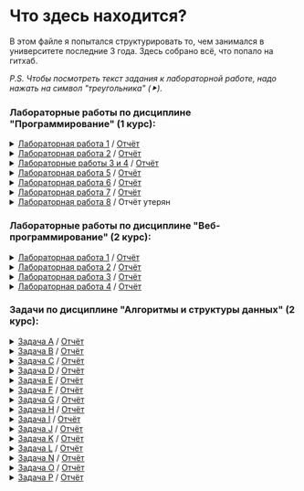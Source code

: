 ﻿# Что здесь находится?
 В этом файле я попытался структурировать то, чем занимался в университете последние 3 года. Здесь собрано всё, что попало на гитхаб.
 
 *P.S. Чтобы посмотреть текст задания к лабораторной работе, надо нажать на символ "треугольника" (⯈).*
 ### Лабораторные работы по дисциплине "Программирование" (1 курс):
<details>
 <summary><a href="https://github.com/Gramdel/lab1">Лабораторная работа 1</a> / <a href="https://github.com/Gramdel/What-is-here/blob/main/reports/lab1.pdf">Отчёт</a></summary>
 <p align="center">
  <img src="https://github.com/Gramdel/What-is-here/blob/main/src/img/lab1_task.png"/>
 </p>
</details>
<details>
 <summary><a href="https://github.com/Gramdel/lab2">Лабораторная работа 2</a> / <a href="https://github.com/Gramdel/What-is-here/blob/main/reports/lab2.pdf">Отчёт</a></summary>
 <p align="center">
  <img src="https://github.com/Gramdel/What-is-here/blob/main/src/img/lab2_task_1.png"/>
  <img src="https://github.com/Gramdel/What-is-here/blob/main/src/img/lab2_task_2.png"/>
 </p>

Базовые классы и симулятор сражения находятся в *[jar-архиве](https://se.ifmo.ru/documents/10180/660917/Pokemon.jar/a7ce60af-6ee6-47d0-a95e-e5ed9a697bd2)* (обновлен 9.10.2018, исправлен баг с добавлением атак и кодировкой). Документация в формате javadoc - *[здесь](https://se.ifmo.ru/~tony/doc/)*.

Информацию о покемонах, цепочках эволюции и атаках можно найти на сайтах http://poke-universe.ru, http://pokemondb.net, http://veekun.com/dex/pokemon
</details>
<details>
 <summary><a href="https://github.com/Gramdel/lab3">Лабораторные работы 3 и 4</a> / <a href="https://github.com/Gramdel/What-is-here/blob/main/reports/lab3.pdf">Отчёт</a></summary>
 <p align="center">
  <img src="https://github.com/Gramdel/What-is-here/blob/main/src/img/lab3_task.png"/>
  <img src="https://github.com/Gramdel/What-is-here/blob/main/src/img/lab4_task.PNG"/>
 </p>
</details>
<details>
 <summary><a href="https://github.com/Gramdel/lab5">Лабораторная работа 5</a> / <a href="https://github.com/Gramdel/What-is-here/blob/main/reports/lab5.pdf">Отчёт</a></summary>
 <p align="center">
  <img src="https://github.com/Gramdel/What-is-here/blob/main/src/img/lab5_task_1.png"/>
  <img src="https://github.com/Gramdel/What-is-here/blob/main/src/img/lab5_task_2.png"/>
  <img src="https://github.com/Gramdel/What-is-here/blob/main/src/img/lab5_task_3.png"/>
  <img src="https://github.com/Gramdel/What-is-here/blob/main/src/img/lab5_task_4.png"/>
  <img src="https://github.com/Gramdel/What-is-here/blob/main/src/img/lab5_task_5.png"/>
 </p>
</details>
<details>
 <summary><a href="https://github.com/Gramdel/lab6">Лабораторная работа 6</a> / <a href="https://github.com/Gramdel/What-is-here/blob/main/reports/lab6.pdf">Отчёт</a></summary>
 <p align="center">
  <img src="https://github.com/Gramdel/What-is-here/blob/main/src/img/lab6_task_1.png"/>
  <img src="https://github.com/Gramdel/What-is-here/blob/main/src/img/lab6_task_2.png"/>
 </p>
</details>
<details>
 <summary><a href="https://github.com/Gramdel/lab7">Лабораторная работа 7</a> / <a href="https://github.com/Gramdel/What-is-here/blob/main/reports/lab7.pdf">Отчёт</a></summary>
 <p align="center">
  <img src="https://github.com/Gramdel/What-is-here/blob/main/src/img/lab7_task.png"/>
 </p>
</details>
<details>
 <summary><a href="https://github.com/Gramdel/lab8">Лабораторная работа 8</a> / Отчёт утерян</summary>
 <p align="center">
  <img src="https://github.com/Gramdel/What-is-here/blob/main/src/img/lab8_task_1.png"/>
  <img src="https://github.com/Gramdel/What-is-here/blob/main/src/img/lab8_task_2.png"/>
 </p>
</details>

 ### Лабораторные работы по дисциплине "Веб-программирование" (2 курс):
<details>
 <summary><a href="https://github.com/Gramdel/web_lab1">Лабораторная работа 1</a> / <a href="https://github.com/Gramdel/What-is-here/blob/main/reports/web_lab1.pdf">Отчёт</a></summary>
 <p align="center">
  <img src="https://github.com/Gramdel/What-is-here/blob/main/src/img/web_lab1_task.PNG"/>
  <img src="https://github.com/Gramdel/What-is-here/blob/main/src/img/web_lab1_area.PNG"/>
 </p>
</details>
<details>
 <summary><a href="https://github.com/Gramdel/web_lab2">Лабораторная работа 2</a> / <a href="https://github.com/Gramdel/What-is-here/blob/main/reports/web_lab2.pdf">Отчёт</a></summary>
 <p align="center">
  <img src="https://github.com/Gramdel/What-is-here/blob/main/src/img/web_lab2_task_1.PNG"/>
  <img src="https://github.com/Gramdel/What-is-here/blob/main/src/img/web_lab2_task_2.PNG"/>
  <img src="https://github.com/Gramdel/What-is-here/blob/main/src/img/web_lab2_area.PNG"/>
 </p>
</details>
<details>
 <summary><a href="https://github.com/Gramdel/web_lab3">Лабораторная работа 3</a> / <a href="https://github.com/Gramdel/What-is-here/blob/main/reports/web_lab3.pdf">Отчёт</a></summary>
 <p align="center">
  <img src="https://github.com/Gramdel/What-is-here/blob/main/src/img/web_lab3_task_1.PNG"/>
  <img src="https://github.com/Gramdel/What-is-here/blob/main/src/img/web_lab3_task_2.PNG"/>
  <img src="https://github.com/Gramdel/What-is-here/blob/main/src/img/web_lab3_area.PNG"/>
 </p>
</details>
<details>
 <summary><a href="https://github.com/Gramdel/web_lab4">Лабораторная работа 4</a> / <a href="https://github.com/Gramdel/What-is-here/blob/main/reports/web_lab4.pdf">Отчёт</a></summary>
 <p align="center">
  <img src="https://github.com/Gramdel/What-is-here/blob/main/src/img/web_lab4_task_1.PNG"/>
  <img src="https://github.com/Gramdel/What-is-here/blob/main/src/img/web_lab4_task_2.PNG"/>
  <img src="https://github.com/Gramdel/What-is-here/blob/main/src/img/web_lab4_area.PNG"/>
 </p>
</details>

### Задачи по дисциплине "Алгоритмы и структуры данных" (2 курс):
<details>
 <summary><a href="https://github.com/Gramdel/algolabs/tree/main/A">Задача A</a> / <a href="https://github.com/Gramdel/What-is-here/blob/main/reports/web_lab4.pdf">Отчёт</a></summary>

| | |
| --- | --- |
| Ограничение времени | 2 секунды |
| Ограничение памяти | 64Mb |
| Ввод | стандартный ввод или agro.in |
| Вывод | стандартный вывод или agro.out |

Городской школьник Лёша поехал на лето в деревню и занялся выращиванием цветов. Он посадил n цветков вдоль одной длинной прямой грядки, и они успешно выросли. Лёша посадил множество различных видов цветков, i-й от начала грядки цветок имеет вид ai, где ai — целое число, номер соответствующего вида в «Каталоге юного агронома».

Теперь Лёша хочет сделать фотографию выращенных им цветов и выложить ее в раздел «мои грядки» в социальной сети для агрономов «ВКомпосте». На фотографии будет виден отрезок из одного или нескольких высаженных подряд цветков.

Однако он заметил, что фотография смотрится не очень интересно, если на ней много одинаковых цветков подряд. Лёша решил, что если на фотографии будут видны три цветка одного вида, высаженные подряд, то его друзья — специалисты по эстетике цветочных фотографий — поставят мало лайков.

Помогите ему выбрать для фотографирования как можно более длинный участок своей грядки, на котором нет трех цветков одного вида подряд.

#### Формат ввода
В первой строке содержится целое число n (1 ≤ n ≤ 200 000) — количество цветов на грядке.

Во второй строке содержится n целых чисел ai (1 ≤ ai ≤ 10^9), обозначающих вид очередного цветка. Одинаковые цветки обозначаются одинаковыми числами, разные — разными.

#### Формат вывода
Выведите номер первого и последнего цветка на самом длинном искомом участке. Цветки нумерются от 1 до n.

Если самых длинных участков несколько, выведите участок, который начинается раньше.

#### Пример
| Ввод | Вывод |
| --- | --- |
| 6 <br/> 5 6 6 6 23 9 | 3 6 |
</details>
<details>
 <summary><a href="https://github.com/Gramdel/algolabs/tree/main/B">Задача B</a> / <a href="https://github.com/Gramdel/What-is-here/blob/main/reports/web_lab4.pdf">Отчёт</a></summary>

| | |
| --- | --- |
| Ограничение времени | 1 секунда |
| Ограничение памяти | 256Mb |
| Ввод | стандартный ввод или input.txt |
| Вывод | стандартный вывод или output.txt |

Недавно Глеб открыл зоопарк. Он решил построить его в форме круга и, естественно, обнёс забором. Глеб взял вас туда начальником охраны. Казалось бы все началось так хорошо, но именно в вашу первую смену все животные разбежались. В зоопарке n животных различных видов, также под каждый из видов есть свои ловушки. К сожалению некоторые животные враждуют с друг другом в природе (они обозначены разными буквами), а зоопарк обнесён забором и имеет форму круга. С помощью камер, удалось выяснить, где находятся все животные. Умная система поддержки жизнедеятельности зоопарка уже просканировала зоопарк и вывела id всех животных и ловушек в том порядке, в котором они видны из центра зоопарка. Получилось так, что все животные и все ловушки находятся на краю зоопарка. Вы хотите понять, могут ли животные прийти в свою ловушку так, чтобы их путь не пересекался с другими. Если да, также предъявите какую-нибудь из схем поимки животных.

#### Формат ввода
На вход подается строчка из 2 ⋅ n символов латинского алфавита, где маленькая буква - животное, а большая - ловушка. Размер строки не более 100000.

#### Формат вывода
Требуется вывести "Impossible", если решения не существует или "Possible", если можно вернуть всех животных в клетки. В случае если можно, то для каждой ловушки в порядке обхода требуется вывести индекс животного в ней.

#### Пример 1
| Ввод | Вывод |
| --- | --- |
| ABba | Possible <br/> 2 1 |

#### Пример 2
| Ввод | Вывод |
| --- | --- |
| ABab | Impossible |
</details>
<details>
 <summary><a href="https://github.com/Gramdel/algolabs/tree/main/C">Задача C</a> / <a href="https://github.com/Gramdel/What-is-here/blob/main/reports/web_lab4.pdf">Отчёт</a></summary>

| | |
| --- | --- |
| Ограничение времени | 1 секунда |
| Ограничение памяти | 64Mb |
| Ввод | стандартный ввод или input.txt |
| Вывод | стандартный вывод или output.txt |

Вадим разрабатывает парсер конфигурационных файлов для своего проекта. Файл состоит из блоков, которые выделяются с помощью символов «{» — начало блока, и «}» — конец блока. Блоки могут вкладываться друг в друга. В один блок может быть вложено несколько других блоков.

В конфигурационном файле встречаются переменные. Каждая переменная имеет имя, которое состоит из не более чем десяти строчных букв латинского алфавита. Переменным можно присваивать числовые значения. Изначально все переменные имеют значение 0.

Присваивание нового значения записывается как \<variable\>=\<number\>, где \<variable\> — имя переменной, а \<number\> — целое число, по модулю не превосходящее 10^9. Парсер читает конфигурационный файл построчно. Как только он встречает выражение присваивания, он присваивает новое значение переменной. Это значение сохраняется до конца текущего блока, а затем восстанавливается старое значение переменной. Если в блок вложены другие блоки, то внутри тех из них, которые идут после присваивания, значение переменной также будет новым.

Кроме того, в конфигурационном файле можно присваивать переменной значение другой переменной. Это действие записывается как \<variable1\>=\<variable2\>. Прочитав такую строку, парсер присваивает текущее значение переменной variable2 переменной variable1. Как и в случае присваивания константного значения, новое значение сохраняется только до конца текущего блока. После окончания блока переменной возвращается значение, которое было перед началом блока.

Для отладки Вадим хочет напечатать присваиваемое значение для каждой строки вида \<variable1\>=\<variable2\>. Помогите ему отладить парсер.

#### Формат ввода
Входные данные содержат хотя бы одну и не более 10^5 строк. Каждая строка имеет один из четырех типов:
 - { — начало блока;
 - } — конец блока;
 - \<variable\>=\<number\> — присваивание переменной значения, заданного числом;
 - \<variable1\>=\<variable2\> — присваивание одной переменной значения другой переменной. Переменные \<variable1\> и \<variable2\> могут совпадать.
Гарантируется, что ввод является корректным и соответствует описанию из условия. Ввод не содержит пробелов.

#### Формат вывода
Для каждой строки типа \<variable1\>=\<variable2\> выведите значение, которое было присвоено.

#### Пример
| Ввод | Вывод |
| --- | --- |
| a=b<br/>b=123<br/>var=b<br/>b=-34<br/>{<br/>c=b<br/>b=1000000000<br/>d=b<br/>{<br/>a=b<br/>e=var<br/>}<br/>}<br/>b=b | 0<br/>123<br/>-34<br/>1000000000<br/>1000000000<br/>123<br/>-34 |
</details>
<details>
 <summary><a href="https://github.com/Gramdel/algolabs/tree/main/D">Задача D</a> / <a href="https://github.com/Gramdel/What-is-here/blob/main/reports/web_lab4.pdf">Отчёт</a></summary>

| | |
| --- | --- |
| Ограничение времени | 1 секунда |
| Ограничение памяти | 64Mb |
| Ввод | стандартный ввод или chaos.in |
| Вывод | стандартный вывод или chaos.out |

В секретной лаборатории профессора Хаоса проходит эксперимент по выращиванию особо опасных бактерий. В начале первого дня эксперимента у Хаоса имеется a особо опасных бактерий.

Каждый день эксперимента устроен следующим образом. Рано утром профессор достает из контейнера все свои бактерии и помещает их в инкубатор, где бактерии начинают делиться. Вместо каждой бактерии образуется b новых бактерий.

После извлечения бактерий из инкубатора c из них используются для проведения различных опытов и затем уничтожаются. Если после извлечения из инкубатора имеется менее c бактерий, для проведения опытов используются все имеющиеся бактерии, и эксперимент заканчивается.

Оставшиеся бактерии в конце дня необходимо поместить в контейнер и продолжить использовать в эксперименте. Однако в контейнер можно поместить не более d бактерий, поэтому если число оставшихся бактерий больше d, то в контейнер помещаются d бактерий, а остальные уничтожаются.

Теперь профессор Хаос хочет выяснить, сколько особо опасных бактерий будет у него в контейнере после k-го дня эксперимента. Помогите ему найти ответ на этот вопрос.

#### Формат ввода
В единственной строке входного файла содержится пять целых чисел a, b, c, d и k (1 ≤ a, b ≤ 1000, 0 ≤ c ≤ 1000, 1 ≤ d ≤ 1000, a ≤ d, 1 ≤ k ≤ 10^18).

#### Формат вывода
Выведите одно число — количество бактерий у Хаоса к концу k-го дня. Если эксперимент завершится в k-й день или ранее, выведите число 0.

#### Пример 1
| Ввод | Вывод |
| --- | --- |
| 1 3 1 5 2 | 5 |

#### Пример 2
| Ввод | Вывод |
| --- | --- |
| 1 2 0 4 3 | 4 |

#### Пример 3
| Ввод | Вывод |
| --- | --- |
| 1 2 3 5 2 | 0 |
</details>
<details>
 <summary><a href="https://github.com/Gramdel/algolabs/tree/main/E">Задача E</a> / <a href="https://github.com/Gramdel/What-is-here/blob/main/reports/web_lab4.pdf">Отчёт</a></summary>

| | |
| --- | --- |
| Ограничение времени | 0.1 секунда |
| Ограничение памяти | 256Mb |
| Ввод | стандартный ввод или input.txt |
| Вывод | стандартный вывод или output.txt |

На прямой расположены стойла, в которые необходимо расставить коров так, чтобы минимальное расcтояние между коровами было как можно больше.

#### Формат ввода
В первой строке вводятся числа N (2 < N ≤ 10^5) – количество стойл и K (1 < K < N ) – количество коров. Во второй строке задаются N натуральных чисел в порядке возрастания – координаты стойл (координаты не превосходят 10^9).

#### Формат вывода
Выведите одно число – наибольшее возможное допустимое расстояние.

#### Пример 1
| Ввод | Вывод |
| --- | --- |
| 6 3<br/>2 5 7 11 15 20 | 9 |

#### Пример 2
| Ввод | Вывод |
| --- | --- |
| 5 3<br/>1 2 3 100 1000 | 99 |
</details>
<details>
 <summary><a href="https://github.com/Gramdel/algolabs/tree/main/F">Задача F</a> / <a href="https://github.com/Gramdel/What-is-here/blob/main/reports/web_lab4.pdf">Отчёт</a></summary>

| | |
| --- | --- |
| Ограничение времени | 1 секунда |
| Ограничение памяти | 256Mb |
| Ввод | стандартный ввод или number.in |
| Вывод | стандартный вывод или number.out |

Вася написал на длинной полоске бумаги большое число и решил похвастаться своему старшему брату Пете этим достижением. Но только он вышел из комнаты, чтобы позвать брата, как его сестра Катя вбежала в комнату и разрезала полоску бумаги на несколько частей. В результате на каждой части оказалось одна или несколько идущих подряд цифр.

Теперь Вася не может вспомнить, какое именно число он написал. Только помнит, что оно было очень большое. Чтобы утешить младшего брата, Петя решил выяснить, какое максимальное число могло быть написано на полоске бумаги перед разрезанием. Помогите ему!

#### Формат ввода
Выведите в выходной файл одну строку — максимальное число, которое могло быть написано на полоске перед разрезанием.

#### Формат вывода
Выведите одно число – наибольшее возможное допустимое расстояние.

#### Пример 1
| Ввод | Вывод |
| --- | --- |
| 2<br/>20<br/>004<br/>66 | 66220004 |

#### Пример 2
| Ввод | Вывод |
| --- | --- |
| 3 | 3 |
</details>
<details>
 <summary><a href="https://github.com/Gramdel/algolabs/tree/main/G">Задача G</a> / <a href="https://github.com/Gramdel/What-is-here/blob/main/reports/web_lab4.pdf">Отчёт</a></summary>

| | |
| --- | --- |
| Ограничение времени | 2 секунды |
| Ограничение памяти | 256Mb |
| Ввод | стандартный ввод или aurora.in |
| Вывод | стандартный вывод или aurora.out |

Ходят легенды, что пока Аврора спала, ей снилось, что она ходит по разным местам: леса, поля, города и сёла. И вот однажды она наткнулась на пещеру, в которой сидел мудрец. Когда мудрец поднял на Аврору глаза, он изрёк: «Дорогая Аврора! Ты уже годами скитаешься по этим землям. Я хочу предложить тебе задачку. Вот тебе строка s. Каждая буква из алфавита имеет свой вес ci. Вес строки, которую ты можешь получить из s многократным обменом любых двух букв, вычисляется так: для каждой буквы алфавита посчитай максимальное расстояние между позициями, в которых стоит эта буква и перемножь его с весом этой буквы. Принеси мне строку максимально возможного веса, и я тебе расскажу, в чём смысл жизни».

К счастью, когда Аврора уже шла со строкой к мудрецу, её поцеловал Филипп, и Аврора вышла из этого кошмара. Теперь вам предлагается самим окунуться в этот кошмар и решить поставленную задачу.

#### Формат ввода
Дана строка, состоящая из строчных букв латинского алфавита (1 ≤ |s| ≤ 10^5). Следующая строка ввода содержит 26 чисел — веса букв латинского алфавита от «a» до «z», веса неотрицательны и не превосходят 2^31 - 1.

#### Формат вывода
Выведите строку s, в которой переставлены буквы так, чтобы полученный вес был максимально возможным. Если искомых вариантов несколько, выведите любой из них.

#### Пример
| Ввод | Вывод |
| --- | --- |
| lkshrules <br/> 0 1 2 3 4 5 6 7 8 9 10 11 12 13 14 15 16 17 18 19 20 21 22 23 24 25 | slkhruels |
</details>
<details>
 <summary><a href="https://github.com/Gramdel/algolabs/tree/main/H">Задача H</a> / <a href="https://github.com/Gramdel/What-is-here/blob/main/reports/web_lab4.pdf">Отчёт</a></summary>

| | |
| --- | --- |
| Ограничение времени | 2 секунды |
| Ограничение памяти | 256Mb |
| Ввод | стандартный ввод или shop.in |
| Вывод | стандартный вывод или shop.out |

У Билла большая семья: трое сыновей, девять внуков. И всех надо кормить. Поэтому Билл раз в неделю ходит в магазин.

Однажды Билл пришел в магазин и увидел, что в магазине проводится акция под названием «каждый k-й товар бесплатно». Изучив правила акции, Билл выяснил следующее. Пробив на кассе товары, покупатель получает чек. Пусть в чеке n товаров, тогда n/k округленное вниз самых дешевых из них достаются бесплатно.

Например, если в чеке пять товаров за 200, 100, 1000, 400 и 100 рублей, соответственно, и k = 2, то бесплатно достаются оба товара по 100 рублей, всего покупатель должен заплатить 1600 рублей.

Билл уже выбрал товары, и направился к кассе, когда сообразил, что товары, которые он хочет купить, можно разбить на несколько чеков, и благодаря этому потратить меньше денег.

Помогите Биллу выяснить, какую минимальную сумму он сможет заплатить за выбранные товары, возможно разбив их на несколько чеков.

#### Формат ввода
Первая строка входного файла содержит два целых числа n, k (1 ≤ n ≤ 100 000, 2 ≤ k ≤ 100) — количество товаров, которые хочет купит Билл и параметр акции «каждый k-й товар бесплатно».

Следующая строка содержит n целых чисел ai (1 ≤ ai ≤ 10 000) — цены товаров, которые покупает Билл.

#### Пример
| Ввод | Вывод |
| --- | --- |
| 5 2 <br/> 200 100 1000 400 100 | 1300 |
</details>
<details>
 <summary><a href="https://github.com/Gramdel/algolabs/tree/main/I">Задача I</a> / <a href="https://github.com/Gramdel/What-is-here/blob/main/reports/web_lab4.pdf">Отчёт</a></summary>

| | |
| --- | --- |
| Ограничение времени | 1 секунда |
| Ограничение памяти | 256Mb |
| Ввод | стандартный ввод или input.txt |
| Вывод | стандартный вывод или output.txt |

Петя, которому три года, очень любит играть с машинками. Всего у Пети N различных машинок, которые хранятся на полке шкафа так высоко, что он сам не может до них дотянуться. Одновременно на полу комнаты может находиться не более K машинок. Петя играет с одной из машинок на полу и если он хочет поиграть с другой машинкой, которая также находится на полу, то дотягивается до нее сам. Если же машинка находится на полке, то он обращается за помощью к маме. Мама может достать для Пети машинку с полки и одновременно с этим поставить на полку любую машинку с пола. Мама очень хорошо знает своего ребенка и может предугадать последовательность, в которой Петя захочет играть с машинками. При этом, чтобы не мешать Петиной игре, она хочет совершить как можно меньше операций по подъему машинки с пола, каждый раз правильно выбирая машинку, которую следует убрать на полку. Ваша задача состоит в том, чтобы определить минимальное количество операций. Перед тем, как Петя начал играть, все машинки стоят на полке.

#### Формат ввода
В первой строке содержаться три числа N, K и P (1≤ K, N ≤ 100000, 1≤ P ≤ 500000). В следующих P строках записаны номера машинок в том порядке, в котором Петя захочет играть с ними.

#### Формат вывода
Выведите единственное число: минимальное количество операций, которое надо совершить Петиной маме.

#### Пример
| Ввод | Вывод |
| --- | --- |
| 3 2 7<br/>1<br/>2<br/>3<br/>1<br/>3<br/>1<br/>2 | 4 |
</details>
<details>
 <summary><a href="https://github.com/Gramdel/algolabs/tree/main/J">Задача J</a> / <a href="https://github.com/Gramdel/What-is-here/blob/main/reports/web_lab4.pdf">Отчёт</a></summary>
 
| | |
| --- | --- |
| Ограничение времени | 0.6 секунд |
| Ограничение памяти | 256Mb |
| Ввод | стандартный ввод или input.txt |
| Вывод | стандартный вывод или output.txt |

Гоблины Мглистых гор очень любях ходить к своим шаманам. Так как гоблинов много, к шаманам часто образуются очень длинные очереди. А поскольку много гоблинов в одном месте быстро образуют шумную толку, которая мешает шаманам проводить сложные медицинские манипуляции, последние решили установить некоторые правила касательно порядка в очереди.

Обычные гоблины при посещении шаманов должны вставать в конец очереди. Привилегированные же гоблины, знающие особый пароль, встают ровно в ее середину, причем при нечетной длине очереди они встают сразу за центром.

Так как гоблины также широко известны своим непочтительным отношением ко всяческим правилам и законам, шаманы попросили вас написать программу, которая бы отслеживала порядок гоблинов в очереди.

#### Формат ввода
В первой строке входных данный записано число N (1 ≤ N ≤ 10^5) - количество запросов. Следующие N строк содержат описание запросов в формате:
 - \+ i — гоблин с номером i (1 ≤ i ≤ N) встаёт в конец очереди.
 - \* i — привилегированный гоблин с номером i встает в середину очереди.
 - \- — первый гоблин из очереди уходит к шаманам. Гарантируется, что на момент такого запроса очередь не пуста.

#### Формат вывода
Для каждого запроса типа - программа должна вывести номер гоблина, который должен зайти к шаманам.

#### Пример 1
| Ввод | Вывод |
| --- | --- |
| 7<br/>+ 1<br/>+ 2<br/>-<br/>+ 3<br/>+ 4<br/>-<br/>- | 1<br/>2<br/>3 |

#### Пример 2
| Ввод | Вывод |
| --- | --- |
| 2<br/>* 1<br/>+ 2 |  |
</details>
<details>
 <summary><a href="https://github.com/Gramdel/algolabs/tree/main/K">Задача K</a> / <a href="https://github.com/Gramdel/What-is-here/blob/main/reports/web_lab4.pdf">Отчёт</a></summary>
 
| | |
| --- | --- |
| Ограничение времени | 1 секунда |
| Ограничение памяти | 188Gb |
| Ввод | стандартный ввод или input.txt |
| Вывод | стандартный вывод или output.txt |

Пете поручили написать менеджер памяти для новой стандартной библиотеки языка \varphi++. В распоряжении у менеджера находится массив из N последовательных ячеек памяти, пронумерованных от 1 до N. Задача менеджера – обрабатывать запросы приложений на выделение и освобождение памяти. Запрос на выделение памяти имеет один параметр K. Такой запрос означает, что приложение просит выделить ему K последовательных ячеек памяти. Если в распоряжении менеджера есть хотя бы один свободный блок из K последовательных ячеек, то он обязан в ответ на запрос выделить такой блок. При этом непосредственно перед самой первой ячейкой памяти выделяемого блока не должно располагаться свободной ячейки памяти. После этого выделенные ячейки становятся занятыми и не могут быть использованы для выделения памяти, пока не будут освобождены. Если блока из K последовательных свободных ячеек нет, то запрос отклоняется. Запрос на освобождение памяти имеет один параметр T. Такой запрос означает, что менеджер должен освободить память, выделенную ранее при обработке запроса с порядковым номером T. Запросы нумеруются, начиная с единицы. Гарантируется, что запрос с номером T – запрос на выделение, причем к нему еще не применялось освобождение памяти. Освобожденные ячейки могут снова быть использованы для выделения памяти. Если запрос с номером T был отклонен, то текущий запрос на освобождение памяти игнорируется. Требуется написать менеджер памяти, удовлетворяющий приведенным критериям.

#### Формат ввода
Первая строка входного файла содержит числа N и M – количество ячеек памяти и количество запросов соответственно (1 ≤ N ≤ 2^31 - 1; 1 ≤ M ≤ 10^5). Каждая из следующих M строк содержит по одному числу: (i+1)-я строка входного файла (1 ≤ i ≤ M) содержит либо положительное число K, если i-й запрос – запрос на выделение с параметром K (1 ≤ K ≤ N), либо отрицательное число -T, если i-й запрос – запрос на освобождение с параметром T (1 ≤ T < i).

#### Формат вывода
Для каждого запроса на выделение памяти выведите в выходной файл результат обработки этого запроса: для успешных запросов выведите номер первой ячейки памяти в выделенном блоке, для отклоненных запросов выведите число -1. Результаты нужно выводить в порядке следования запросов во входном файле.

#### Пример 1
| Ввод | Вывод |
| --- | --- |
| 42 9<br/>7<br/>3<br/>8<br/>-2<br/>6<br/>5<br/>-5<br/>9<br/>4 | 1<br/>8<br/>11<br/>19<br/>25<br/>30<br/>19 |

#### Пример 2
| Ввод | Вывод |
| --- | --- |
| 128 12<br/>1<br/>2<br/>4<br/>-2<br/>8<br/>-3<br/>16<br/>-5<br/>32<br/>-7<br/>64<br/>-1 | 1<br/>2<br/>4<br/>8<br/>16<br/>32<br/>64 |
</details>
<details>
 <summary><a href="https://github.com/Gramdel/algolabs/tree/main/L">Задача L</a> / <a href="https://github.com/Gramdel/What-is-here/blob/main/reports/web_lab4.pdf">Отчёт</a></summary>
 
| | |
| --- | --- |
| Ограничение времени | 0.5 секунд |
| Ограничение памяти | 256Mb |
| Ввод | стандартный ввод или input.txt |
| Вывод | стандартный вывод или output.txt |

Рассмотрим последовательность целых чисел длины N. По ней с шагом 1 двигается «окно» длины K, то есть сначала в «окне» видно первые K чисел, на следующем шаге в «окне» уже будут находиться K чисел, начиная со второго, и так далее до конца последовательности. Требуется для каждого положения «окна» определить минимум в нём.

#### Формат ввода
В первой строке входных данных содержатся два числа N и K (1 ≤ N ≤ 150000, 1 ≤ K ≤ 10000, K ≤ N) – длины последовательности и «окна», соответственно. На следующей строке находятся N чисел – сама последовательность. Числа последовательности не превосходят по модулю 10^5.

#### Формат вывода
Выходые данные должны содержать N - K + 1 строк – минимумы для каждого положения «окна».

#### Пример
| Ввод | Вывод |
| --- | --- |
| 7 3<br/>1 3 2 4 5 3 1 | 1 2 2 3 1 |
</details>
<details>
 <summary><a href="https://github.com/Gramdel/algolabs/tree/main/N">Задача N</a> / <a href="https://github.com/Gramdel/What-is-here/blob/main/reports/web_lab4.pdf">Отчёт</a></summary>
 
| | |
| --- | --- |
| Ограничение времени | 1 секунда |
| Ограничение памяти | 256Mb |
| Ввод | стандартный ввод или input.txt |
| Вывод | стандартный вывод или output.txt |

У Васи есть n свинок-копилок, свинки занумерованы числами от 1 до n. Каждая копилка может быть открыта единственным соответствующим ей ключом или разбита.

Вася положил ключи в некоторые из копилок (он помнит, какой ключ лежит в какой из копилок). Теперь Вася собрался купить машину, а для этого ему нужно достать деньги из всех копилок. При этом он хочет разбить как можно меньшее количество копилок (ведь ему еще нужно копить деньги на квартиру, дачу, вертолет…). Помогите Васе определить, какое минимальное количество копилок нужно разбить.

#### Формат ввода
В первой строке содержится число n — количество свинок-копилок (1 ≤ n ≤ 100). Далее идет n строк с описанием того, где лежит ключ от какой копилки: в i-й из этих строк записан номер копилки, в которой находится ключ от i-й копилки.

#### Формат вывода
Выведите единственное число: минимальное количество копилок, которые необходимо разбить.

#### Пример
| Ввод | Вывод |
| --- | --- |
| 4<br/>2<br/>1<br/>2<br/>4 | 2 |
</details>
<details>
 <summary><a href="https://github.com/Gramdel/algolabs/tree/main/O">Задача O</a> / <a href="https://github.com/Gramdel/What-is-here/blob/main/reports/web_lab4.pdf">Отчёт</a></summary>

| | |
| --- | --- |
| Ограничение времени | 2 секунды |
| Ограничение памяти | 64Mb |
| Ввод | стандартный ввод или input.txt |
| Вывод | стандартный вывод или output.txt |

Во время теста Михаил Дмитриевич заметил, что некоторые лкшата обмениваются записками. Сначала он хотел поставить им всем двойки, но в тот день Михаил Дмитриевич был добрым, а потому решил разделить лкшат на две группы: списывающих и дающих списывать, и поставить двойки только первым.

У Михаила Дмитриевича записаны все пары лкшат, обменявшихся записками. Требуется определить, сможет ли он разделить лкшат на две группы так, чтобы любой обмен записками осуществлялся от лкшонка одной группы лкшонку другой группы.

#### Формат ввода
В первой строке находятся два числа N и M — количество лкшат и количество пар лкшат, обменивающихся записками (1 ≤ N ≤ 100, 0 ≤ M ≤ N(N-1)/2). Далее в M строках расположены описания пар лкшат: два различных числа, соответствующие номерам лкшат, обменивающихся записками (нумерация лкшат идёт с 1). Каждая пара лкшат перечислена не более одного раза.

#### Формат вывода
Необходимо вывести ответ на задачу Павла Олеговича. Если возможно разделить лкшат на две группы, выведите «YES»; иначе выведите «NO».

#### Пример
| Ввод | Вывод |
| --- | --- |
| 3 2<br/>1 2<br/>2 3 | YES |
</details>
<details>
 <summary><a href="https://github.com/Gramdel/algolabs/tree/main/P">Задача P</a> / <a href="https://github.com/Gramdel/What-is-here/blob/main/reports/web_lab4.pdf">Отчёт</a></summary>

| | |
| --- | --- |
| Ограничение времени | 2 секунды |
| Ограничение памяти | 256Mb |
| Ввод | стандартный ввод или avia.in |
| Вывод | стандартный вывод или avia.out |

Главного конструктора Петю попросили разработать новую модель самолёта для компании «Air Бубундия». Оказалось, что самая сложная часть заключается в подборе оптимального размера топливного бака.

Главный картограф «Air Бубундия» Вася составил подробную карту Бубундии. На этой карте он отметил расход топлива для перелёта между каждой парой городов.

Петя хочет сделать размер бака минимально возможным, для которого самолёт сможет долететь от любого города в любой другой (возможно, с дозаправками в пути).

#### Формат ввода
Первая строка входного файла содержит натуральное число n (1 ≤ n ≤ 1000) — число городов в Бубундии. Далее идут n строк по n чисел каждая. j-е число в i-й строке равно расходу топлива при перелёте из i-го города в j-й. Все числа не меньше нуля и меньше 10^9. Гарантируется, что для любого i в i-й строчке i-е число равно нулю.

#### Формат вывода
Первая строка выходного файла должна содержать одно число — оптимальный размер бака.о разбить.

#### Пример
| Ввод | Вывод |
| --- | --- |
| 4<br/>0 10 12 16<br/>11 0 8 9<br/>10 13 0 22<br/>13 10 17 0 | 10 |
</details>
